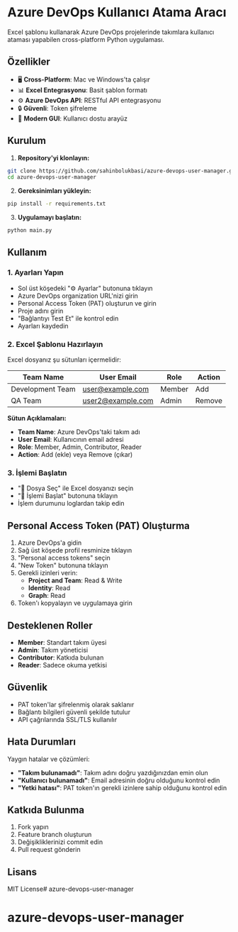 # Azure DevOps Kullanıcı Atama Aracı

Excel şablonu kullanarak Azure DevOps projelerinde takımlara kullanıcı ataması yapabilen cross-platform Python uygulaması.

## Özellikler

- 🖥️ **Cross-Platform**: Mac ve Windows'ta çalışır
- 📊 **Excel Entegrasyonu**: Basit şablon formatı
- ⚙️ **Azure DevOps API**: RESTful API entegrasyonu
- 🔒 **Güvenli**: Token şifreleme
- 🎨 **Modern GUI**: Kullanıcı dostu arayüz

## Kurulum

1. **Repository'yi klonlayın:**
```bash
git clone https://github.com/sahinbolukbasi/azure-devops-user-manager.git
cd azure-devops-user-manager
```

2. **Gereksinimları yükleyin:**
```bash
pip install -r requirements.txt
```

3. **Uygulamayı başlatın:**
```bash
python main.py
```

## Kullanım

### 1. Ayarları Yapın
- Sol üst köşedeki "⚙️ Ayarlar" butonuna tıklayın
- Azure DevOps organization URL'nizi girin
- Personal Access Token (PAT) oluşturun ve girin
- Proje adını girin
- "Bağlantıyı Test Et" ile kontrol edin
- Ayarları kaydedin

### 2. Excel Şablonu Hazırlayın
Excel dosyanız şu sütunları içermelidir:

| Team Name | User Email | Role | Action |
|-----------|------------|------|--------|
| Development Team | user@example.com | Member | Add |
| QA Team | user2@example.com | Admin | Remove |

**Sütun Açıklamaları:**
- **Team Name**: Azure DevOps'taki takım adı
- **User Email**: Kullanıcının email adresi
- **Role**: Member, Admin, Contributor, Reader
- **Action**: Add (ekle) veya Remove (çıkar)

### 3. İşlemi Başlatın
- "📁 Dosya Seç" ile Excel dosyanızı seçin
- "🚀 İşlemi Başlat" butonuna tıklayın
- İşlem durumunu loglardan takip edin

## Personal Access Token (PAT) Oluşturma

1. Azure DevOps'a gidin
2. Sağ üst köşede profil resminize tıklayın
3. "Personal access tokens" seçin
4. "New Token" butonuna tıklayın
5. Gerekli izinleri verin:
   - **Project and Team**: Read & Write
   - **Identity**: Read
   - **Graph**: Read
6. Token'ı kopyalayın ve uygulamaya girin

## Desteklenen Roller

- **Member**: Standart takım üyesi
- **Admin**: Takım yöneticisi
- **Contributor**: Katkıda bulunan
- **Reader**: Sadece okuma yetkisi

## Güvenlik

- PAT token'lar şifrelenmiş olarak saklanır
- Bağlantı bilgileri güvenli şekilde tutulur
- API çağrılarında SSL/TLS kullanılır

## Hata Durumları

Yaygın hatalar ve çözümleri:

- **"Takım bulunamadı"**: Takım adını doğru yazdığınızdan emin olun
- **"Kullanıcı bulunamadı"**: Email adresinin doğru olduğunu kontrol edin
- **"Yetki hatası"**: PAT token'ın gerekli izinlere sahip olduğunu kontrol edin

## Katkıda Bulunma

1. Fork yapın
2. Feature branch oluşturun
3. Değişikliklerinizi commit edin
4. Pull request gönderin

## Lisans

MIT License# azure-devops-user-manager
# azure-devops-user-manager
